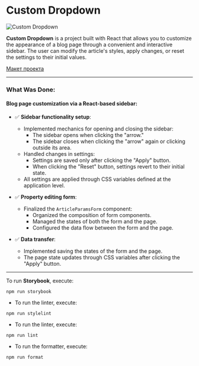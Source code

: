 # Custom Dropdown

![Custom Dropdown](https://drive.google.com/uc?export=view&id=1ko1a0YVOTED5POoXQQJsILSXYlScYODr)

**Custom Dropdown** is a project built with React that allows you to customize the appearance of a blog page through a convenient and interactive sidebar. The user can modify the article's styles, apply changes, or reset the settings to their initial values.

[Макет проекта](https://www.figma.com/file/FEeiiGLOsE7ktXbPpBxYoD/Custom-dropdown?type=design&node-id=0%3A1&mode=design&t=eXRJnWC6Xsuw0qR4-1)

---

### What Was Done:
#### Blog page customization via a React-based sidebar:
- ✅ **Sidebar functionality setup**:
  - Implemented mechanics for opening and closing the sidebar:
    - The sidebar opens when clicking the "arrow."
    - The sidebar closes when clicking the "arrow" again or clicking outside its area.
  - Handled changes in settings:
    - Settings are saved only after clicking the "Apply" button.
    - When clicking the "Reset" button, settings revert to their initial state.
  - All settings are applied through CSS variables defined at the application level.

- ✅ **Property editing form**:
  - Finalized the `ArticleParamsForm` component:
    - Organized the composition of form components.
    - Managed the states of both the form and the page.
    - Configured the data flow between the form and the page.

- ✅ **Data transfer**:
  - Implemented saving the states of the form and the page.
  - The page state updates through CSS variables after clicking the "Apply" button.

---


To run **Storybook**, execute:

```
npm run storybook
```

- To run the linter, execute:

```
npm run stylelint
```

- To run the linter, execute:

```
npm run lint
```

- To run the formatter, execute:

```
npm run format
```

